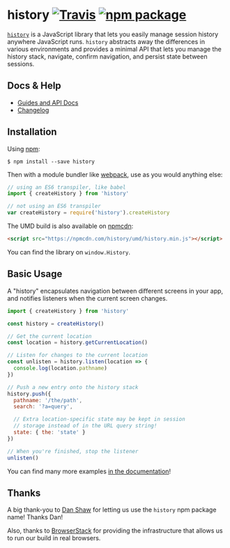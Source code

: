 # history [![Travis][build-badge]][build] [![npm package][npm-badge]][npm]

[build-badge]: https://img.shields.io/travis/ReactJSTraining/history/master.svg?style=flat-square
[build]: https://travis-ci.org/ReactJSTraining/history

[npm-badge]: https://img.shields.io/npm/v/history.svg?style=flat-square
[npm]: https://www.npmjs.org/package/history

[`history`](https://www.npmjs.com/package/history) is a JavaScript library that lets you easily manage session history anywhere JavaScript runs. `history` abstracts away the differences in various environments and provides a minimal API that lets you manage the history stack, navigate, confirm navigation, and persist state between sessions.

## Docs & Help

- [Guides and API Docs](/docs#readme)
- [Changelog](/CHANGES.md)

## Installation

Using [npm](https://www.npmjs.com/):

    $ npm install --save history

Then with a module bundler like [webpack](https://webpack.github.io/), use as you would anything else:

```js
// using an ES6 transpiler, like babel
import { createHistory } from 'history'

// not using an ES6 transpiler
var createHistory = require('history').createHistory
```

The UMD build is also available on [npmcdn](https://npmcdn.com):

```html
<script src="https://npmcdn.com/history/umd/history.min.js"></script>
```

You can find the library on `window.History`.

## Basic Usage

A "history" encapsulates navigation between different screens in your app, and notifies listeners when the current screen changes.

```js
import { createHistory } from 'history'

const history = createHistory()

// Get the current location
const location = history.getCurrentLocation()

// Listen for changes to the current location
const unlisten = history.listen(location => {
  console.log(location.pathname)
})

// Push a new entry onto the history stack
history.push({
  pathname: '/the/path',
  search: '?a=query',

  // Extra location-specific state may be kept in session
  // storage instead of in the URL query string!
  state: { the: 'state' }
})

// When you're finished, stop the listener
unlisten()
```

You can find many more examples [in the documentation](https://github.com/ReactJSTraining/history/tree/master/docs)!

## Thanks

A big thank-you to [Dan Shaw](https://www.npmjs.com/~dshaw) for letting us use the `history` npm package name! Thanks Dan!

Also, thanks to [BrowserStack](https://www.browserstack.com/) for providing the infrastructure that allows us to run our build in real browsers.
